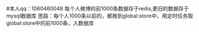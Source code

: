 #本人qq：1060460048
每个人微博的前1000条数据存于redis,更旧的数据存于mysql数据库
思路：每个人1000条以前的，都推到global:store中，用定时任务取global:store中的前1000条，入数据库
